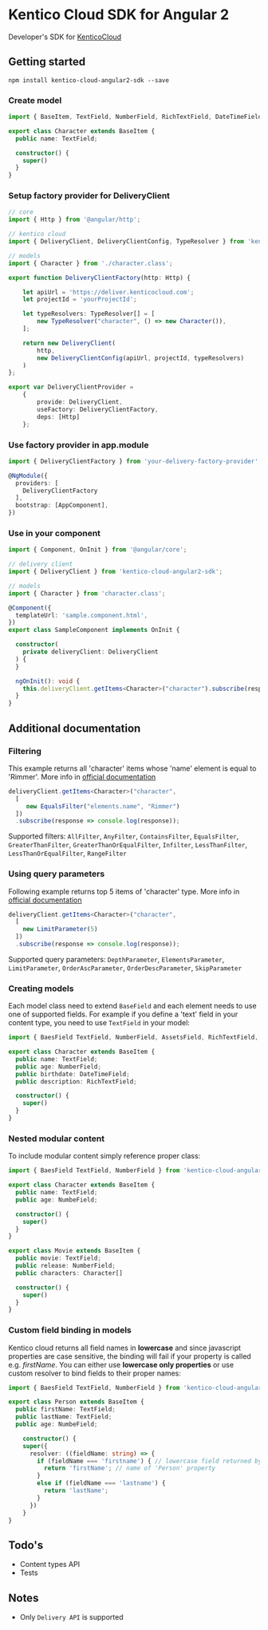 # Kentico Cloud SDK for Angular 2

Developer's SDK for [KenticoCloud](https://kenticocloud.com/)

## Getting started

```
npm install kentico-cloud-angular2-sdk --save
```

### Create model

```typescript
import { BaseItem, TextField, NumberField, RichTextField, DateTimeField } from 'kentico-cloud-angular2-sdk';

export class Character extends BaseItem {
  public name: TextField;

  constructor() {
    super()
  }
}
```

### Setup factory provider for DeliveryClient

```typescript
// core
import { Http } from '@angular/http';

// kentico cloud
import { DeliveryClient, DeliveryClientConfig, TypeResolver } from 'kentico-cloud-angular2-sdk';

// models
import { Character } from './character.class';

export function DeliveryClientFactory(http: Http) {

    let apiUrl = 'https://deliver.kenticocloud.com';
    let projectId = 'yourProjectId';

    let typeResolvers: TypeResolver[] = [
        new TypeResolver("character", () => new Character()),
    ];

    return new DeliveryClient(
        http,
        new DeliveryClientConfig(apiUrl, projectId, typeResolvers)
    )
};

export var DeliveryClientProvider =
    {
        provide: DeliveryClient,
        useFactory: DeliveryClientFactory,
        deps: [Http]
    };

```

### Use factory provider in app.module

```typescript
import { DeliveryClientFactory } from 'your-delivery-factory-provider';

@NgModule({
  providers: [
    DeliveryClientFactory
  ],
  bootstrap: [AppComponent],
})
```

### Use in your component

```typescript
import { Component, OnInit } from '@angular/core';

// delivery client
import { DeliveryClient } from 'kentico-cloud-angular2-sdk';

// models
import { Character } from 'character.class';

@Component({
  templateUrl: 'sample.component.html',
})
export class SampleComponent implements OnInit {

  constructor(
    private deliveryClient: DeliveryClient
  ) {
  }

  ngOnInit(): void {
    this.deliveryClient.getItems<Character>("character").subscribe(response => console.log(response));
  }
}
```
## Additional documentation

### Filtering

This example returns all 'character' items whose 'name' element is equal to 'Rimmer'. More info in [official documentation](https://developer.kenticocloud.com/v1/reference#content-filtering)

```typescript
deliveryClient.getItems<Character>("character",
  [
     new EqualsFilter("elements.name", "Rimmer")
  ])
  .subscribe(response => console.log(response));
```

Supported filters: `AllFilter`, `AnyFilter`, `ContainsFilter`, `EqualsFilter`, `GreaterThanFilter`, `GreaterThanOrEqualFilter`, `Infilter`, `LessThanFilter`, `LessThanOrEqualFilter`, `RangeFilter`

### Using query parameters

Following example returns top 5 items of 'character' type. More info in [official documentation](https://developer.kenticocloud.com/v1/reference#listing-responses) 

```typescript
deliveryClient.getItems<Character>("character",
  [
    new LimitParameter(5)
  ])
  .subscribe(response => console.log(response));
```

Supported query parameters: `DepthParameter`, `ElementsParameter`, `LimitParameter`, `OrderAscParameter`, `OrderDescParameter`, `SkipParameter`

### Creating models

Each model class need to extend `BaseField` and each element needs to use one of supported fields. For example if you define a 'text' field in your content type, you need to use `TextField` in your model:

```typescript
import { BaesField TextField, NumberField, AssetsField, RichTextField, DateTimeField } from 'kentico-cloud-angular-2-sdk';

export class Character extends BaseItem {
  public name: TextField;
  public age: NumberField;
  public birthdate: DateTimeField;
  public description: RichTextField;

  constructor() {
    super()
  }
}
```

### Nested modular content 

To include modular content simply reference proper class:


```typescript
import { BaesField TextField, NumberField } from 'kentico-cloud-angular-2-sdk';

export class Character extends BaseItem {
  public name: TextField;
  public age: NumbeField;

  constructor() {
    super()
  }
}

export class Movie extends BaseItem {
  public movie: TextField;
  public release: NumberField;
  public characters: Character[]

  constructor() {
    super()
  }
}
```

### Custom field binding in models

Kentico cloud returns all field names in **lowercase** and since javascript properties are case sensitive, the binding will fail if your property is called e.g. *firstName*. You can either use **lowercase only properties** or use custom resolver to bind fields to their proper names:

```typescript
import { BaesField TextField, NumberField } from 'kentico-cloud-angular-2-sdk';

export class Person extends BaseItem {
  public firstName: TextField;
  public lastName: TextField;
  public age: NumbeField;

    constructor() {
    super({
      resolver: ((fieldName: string) => {
        if (fieldName === 'firstname') { // lowercase field returned by Kentico delivery API
          return 'firstName'; // name of 'Person' property
        }
        else if (fieldName === 'lastname') {
          return 'lastName';
        }
      })
    }
}
```

## Todo's

- Content types API
- Tests

## Notes

- Only `Delivery API` is supported


